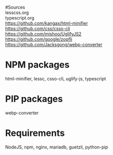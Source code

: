 #Sources  
lesscss.org  
typescript.org  
https://github.com/kangax/html-minifier  
https://github.com/css/csso-cli  
https://github.com/mishoo/UglifyJS2  
https://github.com/google/zopfli  
https://github.com/Jacksgong/webp-converter  
  
# NPM packages  
html-minifier, lessc, csso-cli, uglify-js, typescript   
  
# PIP packages  
webp-converter  
  
# Requirements  
NodeJS, npm, nginx, mariadb, guetzli, python-pip  
